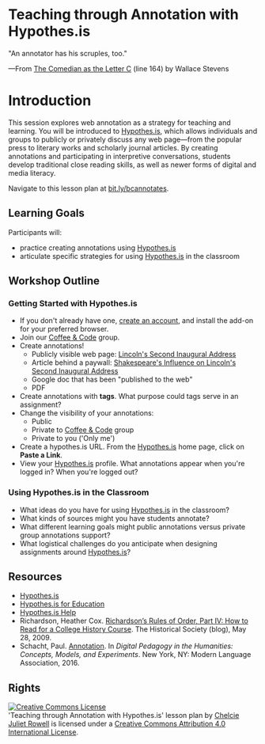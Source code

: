# Teaching through Annotation with Hypothes.is

"An annotator has his scruples, too."

—From [The Comedian as the Letter C](https://tspace.library.utoronto.ca/html/1807/4350/poem2012.html) (line 164) by Wallace Stevens

# Introduction

This session explores web annotation as a strategy for teaching and learning. You will be introduced to [Hypothes.is](https://web.hypothes.is), which allows individuals and groups to publicly or privately discuss any web page—from the popular press to literary works and scholarly journal articles. By creating annotations and participating in interpretive conversations, students develop traditional close reading skills, as well as newer forms of digital and media literacy.

Navigate to this lesson plan at [bit.ly/bcannotates](http://bit.ly/bcannotates).

## Learning Goals

Participants will:

- practice creating annotations using [Hypothes.is](https://web.hypothes.is)
- articulate specific strategies for using [Hypothes.is](https://web.hypothes.is) in the classroom

## Workshop Outline

### Getting Started with Hypothes.is

- If you don't already have one, [create an account](https://web.hypothes.is/start), and install the add-on for your preferred browser.
- Join our [Coffee & Code](https://hypothes.is/groups/oBmJ6bz8/coffee-code) group.
- Create annotations!
    - Publicly visible web page: [Lincoln's Second Inaugural Address](https://via.hypothes.is/https://quod.lib.umich.edu/l/lincoln/lincoln8/1:711?rgn=div1;view=fulltext)
    - Article behind a paywall: [Shakespeare's Influence on Lincoln's Second Inaugural Address](http://proxy.bc.edu/login?url=http://go.galegroup.com.proxy.bc.edu/ps/i.do?p=AONE&sw=w&u=mlin_m_bostcoll&v=2.1&it=r&id=GALE%7CA79828718&asid=156611030d64502b1593d34a34a94eb7)
    - Google doc that has been "published to the web"
    - PDF
- Create annotations with **tags**. What purpose could tags serve in an assignment?
- Change the visibility of your annotations:
    - Public
    - Private to [Coffee & Code](https://hypothes.is/groups/oBmJ6bz8/coffee-code) group
    - Private to you ('Only me')
- Create a hypothes.is URL. From the [Hypothes.is](https://web.hypothes.is) home page, click on **Paste a Link**.
- View your [Hypothes.is](https://web.hypothes.is) profile. What annotations appear when you're logged in? When you're logged out?

### Using Hypothes.is in the Classroom

- What ideas do you have for using [Hypothes.is](https://web.hypothes.is) in the classroom?
- What kinds of sources might you have students annotate?
- What different learning goals might public annotations versus private group annotations support?
- What logistical challenges do you anticipate when designing assignments around [Hypothes.is](https://web.hypothes.is)?

## Resources

- [Hypothes.is](https://web.hypothes.is)
- [Hypothes.is for Education](https://web.hypothes.is/education)
- [Hypothes.is Help](https://hypothesis.zendesk.com/hc/en-us)
- Richardson, Heather Cox. [Richardson’s Rules of Order, Part IV: How to Read for a College History Course](http://histsociety.blogspot.com/2009/05/richardsons-rules-of-order-part-iv-how.html). The Historical Society (blog), May 28, 2009.
- Schacht, Paul. [Annotation](https://digitalpedagogy.mla.hcommons.org/keywords/annotation). In *Digital Pedagogy in the Humanities: Concepts, Models, and Experiments*. New York, NY: Modern Language Association, 2016.

## Rights

<a rel="license" href="http://creativecommons.org/licenses/by/4.0/"><img alt="Creative Commons License" style="border-width:0" src="https://i.creativecommons.org/l/by/4.0/88x31.png" /></a><br /><span xmlns:dct="http://purl.org/dc/terms/" href="http://purl.org/dc/dcmitype/Text" property="dct:title" rel="dct:type">'Teaching through Annotation with Hypothes.is' lesson plan</span> by <a xmlns:cc="http://creativecommons.org/ns#" href="https://github.com/BCDigSchol/coffee-code/blob/master/hypothes.is/README.md" property="cc:attributionName" rel="cc:attributionURL">Chelcie Juliet Rowell</a> is licensed under a <a rel="license" href="http://creativecommons.org/licenses/by/4.0/">Creative Commons Attribution 4.0 International License</a>.
